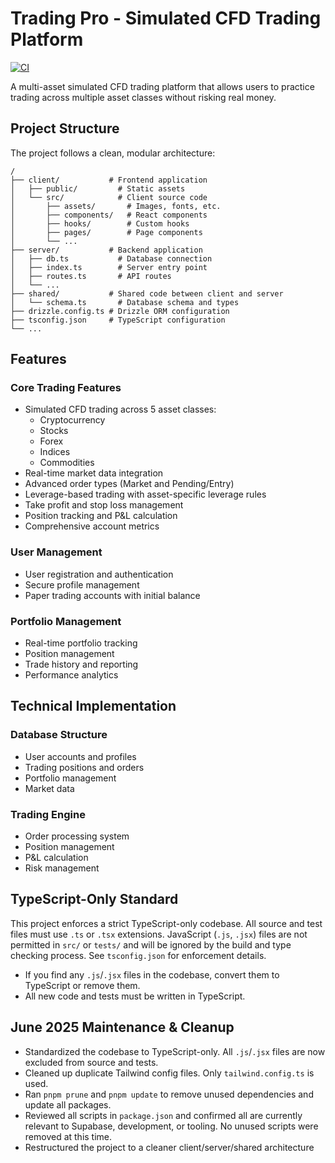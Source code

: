 <!--
1. For new code in this modern React/TypeScript Vite project, use Vitest as the test runner. It is fast, works well with modern tooling, and has a similar syntax to Jest.

2. All tests should be migrated to Vitest. Jest is no longer used in this project.
3. Always focus on one specific, actionable task at a time. Use only the immediate context (the open file, function, or explicit user comment) to generate code or test suggestions. Ignore unrelated action plan steps or project-wide goals unless explicitly asked.
-->

# Trading Pro - Simulated CFD Trading Platform

[![CI](https://github.com/Krishan-B/c-7066/actions/workflows/ci.yml/badge.svg)](https://github.com/Krishan-B/c-7066/actions/workflows/ci.yml)

A multi-asset simulated CFD trading platform that allows users to practice trading
across multiple asset classes without risking real money.

## Project Structure

The project follows a clean, modular architecture:

```
/
├── client/           # Frontend application
│   ├── public/         # Static assets
│   └── src/            # Client source code
│       ├── assets/       # Images, fonts, etc.
│       ├── components/   # React components
│       ├── hooks/        # Custom hooks
│       ├── pages/        # Page components
│       └── ...
├── server/           # Backend application
│   ├── db.ts           # Database connection
│   ├── index.ts        # Server entry point
│   ├── routes.ts       # API routes
│   └── ...
├── shared/           # Shared code between client and server
│   └── schema.ts       # Database schema and types
├── drizzle.config.ts # Drizzle ORM configuration
├── tsconfig.json     # TypeScript configuration
└── ...
```

## Features

### Core Trading Features

- Simulated CFD trading across 5 asset classes:
  - Cryptocurrency
  - Stocks
  - Forex
  - Indices
  - Commodities
- Real-time market data integration
- Advanced order types (Market and Pending/Entry)
- Leverage-based trading with asset-specific leverage rules
- Take profit and stop loss management
- Position tracking and P&L calculation
- Comprehensive account metrics

### User Management

- User registration and authentication
- Secure profile management
- Paper trading accounts with initial balance

### Portfolio Management

- Real-time portfolio tracking
- Position management
- Trade history and reporting
- Performance analytics

## Technical Implementation

### Database Structure

- User accounts and profiles
- Trading positions and orders
- Portfolio management
- Market data

### Trading Engine

- Order processing system
- Position management
- P&L calculation
- Risk management

## TypeScript-Only Standard

This project enforces a strict TypeScript-only codebase. All source and test files must use `.ts` or `.tsx` extensions. JavaScript (`.js`, `.jsx`) files are not permitted in `src/` or `tests/` and will be ignored by the build and type checking process. See `tsconfig.json` for enforcement details.

- If you find any `.js`/`.jsx` files in the codebase, convert them to TypeScript or remove them.
- All new code and tests must be written in TypeScript.

## June 2025 Maintenance & Cleanup

- Standardized the codebase to TypeScript-only. All `.js`/`.jsx` files are now excluded from source and tests.
- Cleaned up duplicate Tailwind config files. Only `tailwind.config.ts` is used.
- Ran `pnpm prune` and `pnpm update` to remove unused dependencies and update all packages.
- Reviewed all scripts in `package.json` and confirmed all are currently relevant to Supabase, development, or tooling. No unused scripts were removed at this time.
- Restructured the project to a cleaner client/server/shared architecture
